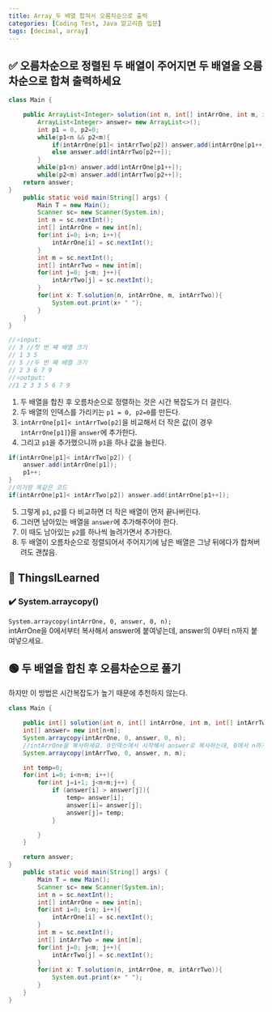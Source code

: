 ```yaml
---
title: Array_두 배열 합쳐서 오름차순으로 출력
categories: [Coding Test, Java 알고리즘 입문]
tags: [decimal, array]
---
```


## ✅ 오름차순으로 정렬된 두 배열이 주어지면 두 배열을 오름차순으로 합쳐 출력하세요

```java
class Main {

    public ArrayList<Integer> solution(int n, int[] intArrOne, int m, int[] intArrTwo){
        ArrayList<Integer> answer= new ArrayList<>();
        int p1 = 0, p2=0;
        while(p1<n && p2<m){
            if(intArrOne[p1]< intArrTwo[p2]) answer.add(intArrOne[p1++]);
            else answer.add(intArrTwo[p2++]);
        }
        while(p1<n) answer.add(intArrOne[p1++]);
        while(p2<m) answer.add(intArrTwo[p2++]);
    return answer;
}
    public static void main(String[] args) {
        Main T = new Main();
        Scanner sc= new Scanner(System.in);
        int n = sc.nextInt();
        int[] intArrOne = new int[n];
        for(int i=0; i<n; i++){
            intArrOne[i] = sc.nextInt();
        }
        int m = sc.nextInt();
        int[] intArrTwo = new int[m];
        for(int j=0; j<m; j++){
            intArrTwo[j] = sc.nextInt();
        }
        for(int x: T.solution(n, intArrOne, m, intArrTwo)){
            System.out.print(x+ " ");
        }
    }
}

//⭐️input:
// 3 //첫 번 째 배열 크기
// 1 3 5
// 5 //두 번 째 배열 크기
// 2 3 6 7 9
//⭐️output:
//1 2 3 3 5 6 7 9
```

1. 두 배열을 합친 후 오름차순으로 정렬하는 것은 시간 복잡도가 더 걸린다. <br>
2. 두 배열의 인덱스를 가리키는 `p1 = 0, p2=0`를 만든다. <br>
3. `intArrOne[p1]< intArrTwo[p2]`을 비교해서 더 작은 값(이 경우 `intArrOne[p1]`)을 `answer`에 추가한다. <br>
4. 그리고 `p1`을 추가했으니까 `p1`을 하나 값을 늘린다. <br>

```java
if(intArrOne[p1]< intArrTwo[p2]) {
    answer.add(intArrOne[p1]);
    p1++;
}
//이거랑 똑같은 코드
if(intArrOne[p1]< intArrTwo[p2]) answer.add(intArrOne[p1++]);
```

5. 그렇게 `p1`, `p2`를 다 비교하면 더 작은 배열이 먼저 끝나버린다. <br>
6. 그러면 남아있는 배열을 `answer`에 추가해주어야 한다. <br>
7. 이 때도 남아있는 `p2`를 하나씩 늘려가면서 추가한다. <br>
8. 두 배열이 오름차순으로 정렬되어서 주어지기에 남은 배열은 그냥 뒤에다가 합쳐버려도 괜찮음. <br>

## 🔵 ThingsILearned

### ✔️ System.arraycopy()

`System.arraycopy(intArrOne, 0, answer, 0, n);`<br>
intArrOne을 0에서부터 복사해서 answer에 붙여넣는데, answer의 0부터 n까지 붙여넣으세요.<br>

## 🟢 두 배열을 합친 후 오름차순으로 풀기

하지만 이 방법은 시간복잡도가 높기 때문에 추천하지 않는다.

```java
class Main {

    public int[] solution(int n, int[] intArrOne, int m, int[] intArrTwo){
    int[] answer= new int[n+m];
    System.arraycopy(intArrOne, 0, answer, 0, n);
    //intArrOne을 복사하세요. 0인덱스에서 시작해서 answer로 복사하는데, 0에서 n까지
    System.arraycopy(intArrTwo, 0, answer, n, m);

    int temp=0;
    for(int i=0; i<n+m; i++){
        for(int j=i+1; j<n+m;j++) {
            if (answer[i] > answer[j]){
                temp= answer[i];
                answer[i]= answer[j];
                answer[j]= temp;
            }

        }
    }

    return answer;
}
    public static void main(String[] args) {
        Main T = new Main();
        Scanner sc= new Scanner(System.in);
        int n = sc.nextInt();
        int[] intArrOne = new int[n];
        for(int i=0; i<n; i++){
            intArrOne[i] = sc.nextInt();
        }
        int m = sc.nextInt();
        int[] intArrTwo = new int[m];
        for(int j=0; j<m; j++){
            intArrTwo[j] = sc.nextInt();
        }
        for(int x: T.solution(n, intArrOne, m, intArrTwo)){
            System.out.print(x+ " ");
        }
    }
}

```
